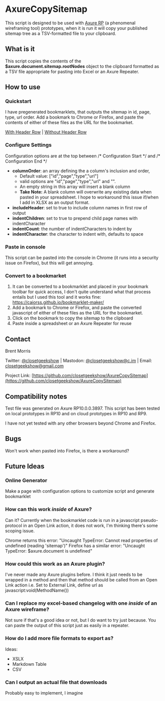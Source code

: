 # AxureCopySitemap    
This script is designed to be used with [Axure RP](https://axure.com) (a phenomenal wireframing tool) prototypes, when it is run it will copy your published sitemap tree as a TSV-formatted file to your clipboard. 

## What is it
This script copies the contents of the **$axure.document.sitemap.rootNodes** object to the clipboard formatted as a TSV file appropriate for pasting into Excel or an Axure Repeater.  

## How to use 
### Quickstart
I have pregenerated bookmarklets, that outputs the sitemap in id, page, type, url order. Add a bookmark to Chrome or Firefox, and paste the contents of either of these files as the URL for the bookmarket.

[With Header Row](AxureCopySitemap.Header.Bookmarklet.js) | [Without Header Row](AxureCopySitemap.NoHeader.Bookmarklet.js)

### Configure Settings
Configuration options are at the top between  /\* Configuration Start \*/ and /\* Configuration End \*/
- **columnOrder**: an array defining the a column's inclusion and order,
   - Default value: ["id","page","type","url"]
   - valid options are "id","page","type","url" and "". 
   - An empty string in this array will insert a blank column
   - **Take Note:** A blank column will overwrite any existing data when pasted in your spreadsheet. I hope to workaround this issue if/when I add in XLSX as an output format. 
- **includeHeader**: set to true to include column names in first row of output 
- **indentChildren**: set to true to prepend child page names with indentCharacter
- **indentCount**: the number of indentCharacters to indent by
- **indentCharacter**: the character to indent with, defaults to space

### Paste in console
This script can be pasted into the console in Chrome (it runs into a security issue on Firefox), but this will get annoying. 

### Convert to a bookmarket 
1. It can be converted to a bookmarklet and placed in your bookmark toolbar for quick access, I don't quite understand what that process entails but I used this tool and it works fine: https://caiorss.github.io/bookmarklet-maker/
2. Add a bookmark to Chrome or Firefox, and paste the converted javascript of either of these files as the URL for the bookmarket.
3. Click on the bookmark to copy the sitemap to the clipboard
4. Paste inside a spreadsheet or an Axure Repeater for reuse

## Contact
Brent Morris

Twitter: [@closetgeekshow](https://twitter.com/closetgeekshow) | Mastodon: [@closetgeekshow@c.im](https://c.im/@Closetgeekshow) | Email: [closetgeekshow@gmail.com](mailto:closetgeekshow@gmail.com)

Project Link: [https://github.com/closetgeekshow/AxureCopySitemap](https://github.com/closetgeekshow/AxureCopySitemap)

## Compatibility notes
Test file was generated on Axure RP10.0.0.3897. This script has been tested on local prototypes in RP10 and on cloud prototypes in RP10 and RP9.

I have not yet tested with any other browsers beyond Chrome and Firefox. 

## Bugs
Won't work when pasted into Firefox, is there a workaround? 

## Future Ideas
### Online Generator
Make a page with configuration options to customize script and generate bookmarklet

### How can this work *inside* of Axure? 
Can it? Currently when the bookmarklet code is run in a javascript pseudo-protocol in an Open Link action, it does not work, I'm thinking there's some scoping issue.

Chrome returns this error:  "Uncaught TypeError: Cannot read properties of undefined (reading 'sitemap')"
Firefox has a similar error: "Uncaught TypeError: $axure.document is undefined"

### How could this work as an Axure plugin? 
I've never made any Axure plugins before. I think it just needs to be wrapped in a method and then that method should be called from an Open Link action i.e. Set to External Link, define url as javascript:void(MethodName())

### Can I replace my excel-based changelog with one *inside* of an Axure wireframe?
Not sure if that's a good idea or not, but I do want to try just because. You can paste the output of this script just as easily in a repeater. 

### How do I add more file formats to export as?
Ideas: 
* XSLX
* Markdown Table
* CSV

### Can I output an actual file that downloads
Probably easy to implement, I imagine
